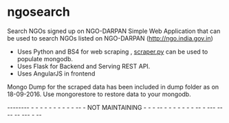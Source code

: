 # ngosearch
Search NGOs signed up on NGO-DARPAN
Simple Web Application that can be used to search NGOs listed on NGO-DARPAN (http://ngo.india.gov.in)

* Uses Python and BS4 for web scraping , [scraper.py](https://github.com/pallavmahamana/ngosearch/blob/master/scraper.py) can be used to populate mongodb.
* Uses Flask for Backend and Serving REST API.
* Uses AngularJS in frontend

Mongo Dump for the scraped data has been included in dump folder as on 18-09-2016. Use mongorestore to restore data to your mongodb.

-------- - - - - - - - - - - -- - NOT MAINTAINING  - - - -- - - - - - - - -- - --- ---- -- --- - -- 
